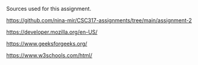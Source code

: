 Sources used for this assignment.

https://github.com/nina-mir/CSC317-assignments/tree/main/assignment-2

https://developer.mozilla.org/en-US/

https://www.geeksforgeeks.org/

https://www.w3schools.com/html/
